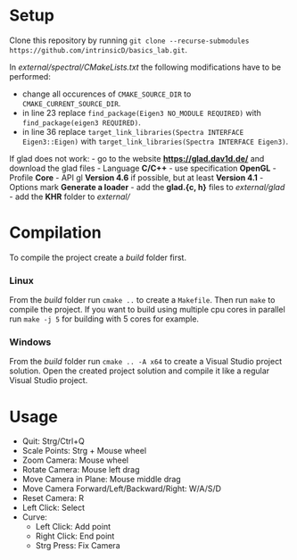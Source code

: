 # Setup

Clone this repository by running `git clone --recurse-submodules https://github.com/intrinsicD/basics_lab.git`.

In *external/spectral/CMakeLists.txt* the following modifications have to be performed:
  - change all occurences of `CMAKE_SOURCE_DIR` to `CMAKE_CURRENT_SOURCE_DIR`.
  - in line 23 replace `find_package(Eigen3 NO_MODULE REQUIRED)` with `find_package(eigen3 REQUIRED)`.
  - in line 36 replace `target_link_libraries(Spectra INTERFACE Eigen3::Eigen)` with `target_link_libraries(Spectra INTERFACE Eigen3)`.

If glad does not work:
    - go to the website **https://glad.dav1d.de/** and download the glad files
      - Language **C/C++**
      - use specification **OpenGL**
      - Profile **Core**
      - API gl **Version 4.6** if possible, but at least **Version 4.1**
      - Options mark **Generate a loader**
    - add the **glad.{c, h}** files to *external/glad*
    - add the **KHR** folder to *external/*


# Compilation

To compile the project create a *build* folder first.

### Linux

From the *build* folder run `cmake ..` to create a `Makefile`.
Then run `make` to compile the project.
If you want to build using multiple cpu cores in parallel run `make -j 5` for building with 5 cores for example.

### Windows

From the *build* folder run `cmake .. -A x64` to create a Visual Studio project solution.
Open the created project solution and compile it like a regular Visual Studio project.


# Usage

- Quit: Strg/Ctrl+Q
- Scale Points: Strg + Mouse wheel
- Zoom Camera: Mouse wheel
- Rotate Camera: Mouse left drag
- Move Camera in Plane: Mouse middle drag
- Move Camera Forward/Left/Backward/Right: W/A/S/D
- Reset Camera: R
- Left Click: Select
- Curve:
  - Left Click: Add point
  - Right Click: End point
  - Strg Press: Fix Camera
